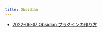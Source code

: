 ```yaml
---
title: Obsidian
---
```



- [2022-06-07 Obsidian プラグインの作り方](./../../../d/2022/06/07/Obsidian_プラグインの作り方.md)




